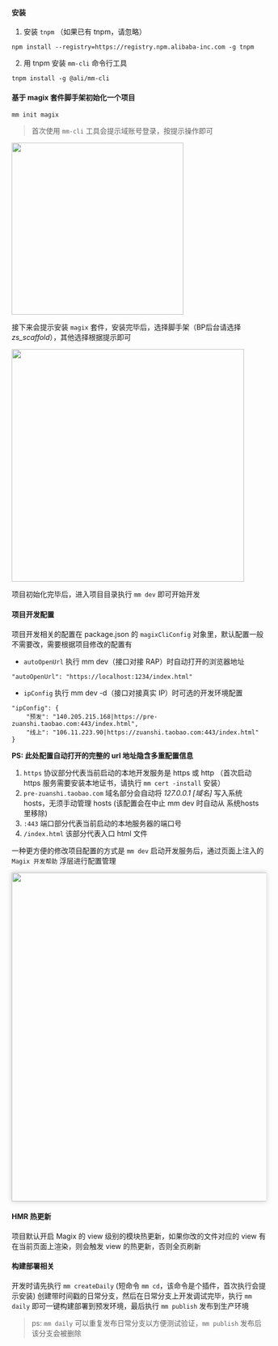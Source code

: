 #### 安装
1. 安装 `tnpm` （如果已有 tnpm，请忽略）
```
npm install --registry=https://registry.npm.alibaba-inc.com -g tnpm
```

2. 用 tnpm 安装 `mm-cli` 命令行工具 
```
tnpm install -g @ali/mm-cli
```

#### 基于 magix 套件脚手架初始化一个项目
```
mm init magix
```
> 首次使用 `mm-cli` 工具会提示域账号登录，按提示操作即可

<img width="340" src="https://img.alicdn.com/imgextra/i2/O1CN01KZqyOY1vw8Z2TSaNc_!!6000000006236-2-tps-630-192.png">

接下来会提示安装 `magix` 套件，安装完毕后，选择脚手架（BP后台请选择 *zs_scaffold*），其他选择根据提示即可

<img width="460" src="https://img.alicdn.com/imgextra/i4/O1CN01isQgwW1VmM61jRYd4_!!6000000002695-2-tps-884-456.png">

项目初始化完毕后，进入项目目录执行 `mm dev` 即可开始开发


#### 项目开发配置
项目开发相关的配置在 package.json 的 `magixCliConfig` 对象里，默认配置一般不需要改，需要根据项目修改的配置有

- `autoOpenUrl` 执行 mm dev（接口对接 RAP）时自动打开的浏览器地址
```
"autoOpenUrl": "https://localhost:1234/index.html"
```
- `ipConfig` 执行 mm dev -d（接口对接真实 IP）时可选的开发环境配置
```
"ipConfig": {
    "预发": "140.205.215.168|https://pre-zuanshi.taobao.com:443/index.html",
    "线上": "106.11.223.90|https://zuanshi.taobao.com:443/index.html"
}
```
  **PS: 此处配置自动打开的完整的 url 地址隐含多重配置信息**
  1. `https` 协议部分代表当前启动的本地开发服务是 https 或 http （首次启动 https 服务需要安装本地证书，请执行 `mm cert -install` 安装）
  2. `pre-zuanshi.taobao.com` 域名部分会自动将 *127.0.0.1 [域名]* 写入系统 hosts，无须手动管理 hosts (该配置会在中止 mm dev 时自动从 系统hosts 里移除)
  3. `:443` 端口部分代表当前启动的本地服务器的端口号
  4. `/index.html` 该部分代表入口 html 文件

一种更方便的修改项目配置的方式是 `mm dev` 启动开发服务后，通过页面上注入的 `Magix 开发帮助` 浮层进行配置管理

<img width="650" style="box-shadow: 0 0 10px rgba(0,0,0,0.2)" src="https://img.alicdn.com/imgextra/i4/O1CN01US01CI1tZZp5qMFw9_!!6000000005916-2-tps-1462-1670.png">


#### HMR 热更新
项目默认开启 Magix 的 view 级别的模块热更新，如果你改的文件对应的 view 有在当前页面上渲染，则会触发 view 的热更新，否则全页刷新 

#### 构建部署相关
开发时请先执行 `mm createDaily` (短命令 `mm cd`，该命令是个插件，首次执行会提示安装) 创建带时间戳的日常分支，然后在日常分支上开发调试完毕，执行 `mm daily` 即可一键构建部署到预发环境，最后执行 `mm publish` 发布到生产环境
> ps: `mm daily` 可以重复发布日常分支以方便测试验证，`mm publish` 发布后该分支会被删除